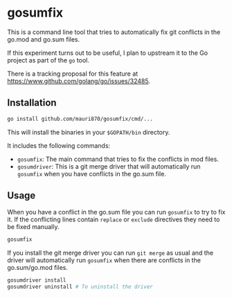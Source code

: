 # gosumfix

This is a command line tool that tries to automatically fix git conflicts in the go.mod and go.sum files.

If this experiment turns out to be useful, I plan to upstream it to the Go project as part of the `go` tool.

There is a tracking proposal for this feature at https://www.github.com/golang/go/issues/32485.

## Installation

```bash
go install github.com/mauri870/gosumfix/cmd/...
```

This will install the binaries in your `$GOPATH/bin` directory.

It includes the following commands:

- `gosumfix`: The main command that tries to fix the conflicts in mod files.
- `gosumdriver`: This is a git merge driver that will automatically run `gosumfix` when you have conflicts in the go.sum file.

## Usage

When you have a conflict in the go.sum file you can run `gosumfix` to try to fix it. If the conflicting lines contain `replace` or `exclude` directives they need to be fixed manually.

```bash
gosumfix
```

If you install the git merge driver you can run `git merge` as usual and the driver will automatically run `gosumfix` when there are conflicts in the go.sum/go.mod files.

```bash
gosumdriver install
gosumdriver uninstall # To uninstall the driver
```
